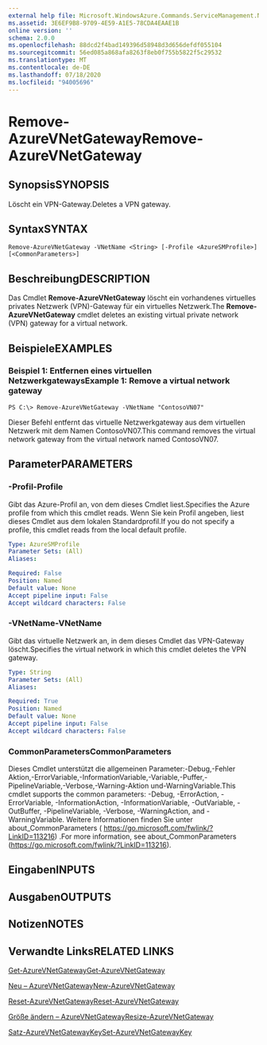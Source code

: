 ```yaml
---
external help file: Microsoft.WindowsAzure.Commands.ServiceManagement.Network.dll-Help.xml
ms.assetid: 3E6EF9B8-9709-4E59-A1E5-78CDA4EAAE1B
online version: ''
schema: 2.0.0
ms.openlocfilehash: 88dcd2f4bad149396d58948d3d656defdf055104
ms.sourcegitcommit: 56ed085a868afa8263f8eb0f755b5822f5c29532
ms.translationtype: MT
ms.contentlocale: de-DE
ms.lasthandoff: 07/18/2020
ms.locfileid: "94005696"
---
```

# <span data-ttu-id="c6a5a-101">Remove-AzureVNetGateway</span><span class="sxs-lookup"><span data-stu-id="c6a5a-101">Remove-AzureVNetGateway</span></span>

## <span data-ttu-id="c6a5a-102">Synopsis</span><span class="sxs-lookup"><span data-stu-id="c6a5a-102">SYNOPSIS</span></span>
<span data-ttu-id="c6a5a-103">Löscht ein VPN-Gateway.</span><span class="sxs-lookup"><span data-stu-id="c6a5a-103">Deletes a VPN gateway.</span></span>

## <span data-ttu-id="c6a5a-104">Syntax</span><span class="sxs-lookup"><span data-stu-id="c6a5a-104">SYNTAX</span></span>

```
Remove-AzureVNetGateway -VNetName <String> [-Profile <AzureSMProfile>] [<CommonParameters>]
```

## <span data-ttu-id="c6a5a-105">Beschreibung</span><span class="sxs-lookup"><span data-stu-id="c6a5a-105">DESCRIPTION</span></span>
<span data-ttu-id="c6a5a-106">Das Cmdlet **Remove-AzureVNetGateway** löscht ein vorhandenes virtuelles privates Netzwerk (VPN)-Gateway für ein virtuelles Netzwerk.</span><span class="sxs-lookup"><span data-stu-id="c6a5a-106">The **Remove-AzureVNetGateway** cmdlet deletes an existing virtual private network (VPN) gateway for a virtual network.</span></span>

## <span data-ttu-id="c6a5a-107">Beispiele</span><span class="sxs-lookup"><span data-stu-id="c6a5a-107">EXAMPLES</span></span>

### <span data-ttu-id="c6a5a-108">Beispiel 1: Entfernen eines virtuellen Netzwerkgateways</span><span class="sxs-lookup"><span data-stu-id="c6a5a-108">Example 1: Remove a virtual network gateway</span></span>
```
PS C:\> Remove-AzureVNetGateway -VNetName "ContosoVN07"
```

<span data-ttu-id="c6a5a-109">Dieser Befehl entfernt das virtuelle Netzwerkgateway aus dem virtuellen Netzwerk mit dem Namen ContosoVN07.</span><span class="sxs-lookup"><span data-stu-id="c6a5a-109">This command removes the virtual network gateway from the virtual network named ContosoVN07.</span></span>

## <span data-ttu-id="c6a5a-110">Parameter</span><span class="sxs-lookup"><span data-stu-id="c6a5a-110">PARAMETERS</span></span>

### <span data-ttu-id="c6a5a-111">-Profil</span><span class="sxs-lookup"><span data-stu-id="c6a5a-111">-Profile</span></span>
<span data-ttu-id="c6a5a-112">Gibt das Azure-Profil an, von dem dieses Cmdlet liest.</span><span class="sxs-lookup"><span data-stu-id="c6a5a-112">Specifies the Azure profile from which this cmdlet reads.</span></span> <span data-ttu-id="c6a5a-113">Wenn Sie kein Profil angeben, liest dieses Cmdlet aus dem lokalen Standardprofil.</span><span class="sxs-lookup"><span data-stu-id="c6a5a-113">If you do not specify a profile, this cmdlet reads from the local default profile.</span></span>

```yaml
Type: AzureSMProfile
Parameter Sets: (All)
Aliases: 

Required: False
Position: Named
Default value: None
Accept pipeline input: False
Accept wildcard characters: False
```

### <span data-ttu-id="c6a5a-114">-VNetName</span><span class="sxs-lookup"><span data-stu-id="c6a5a-114">-VNetName</span></span>
<span data-ttu-id="c6a5a-115">Gibt das virtuelle Netzwerk an, in dem dieses Cmdlet das VPN-Gateway löscht.</span><span class="sxs-lookup"><span data-stu-id="c6a5a-115">Specifies the virtual network in which this cmdlet deletes the VPN gateway.</span></span>

```yaml
Type: String
Parameter Sets: (All)
Aliases: 

Required: True
Position: Named
Default value: None
Accept pipeline input: False
Accept wildcard characters: False
```

### <span data-ttu-id="c6a5a-116">CommonParameters</span><span class="sxs-lookup"><span data-stu-id="c6a5a-116">CommonParameters</span></span>
<span data-ttu-id="c6a5a-117">Dieses Cmdlet unterstützt die allgemeinen Parameter:-Debug,-Fehler Aktion,-ErrorVariable,-InformationVariable,-Variable,-Puffer,-PipelineVariable,-Verbose,-Warning-Aktion und-WarningVariable.</span><span class="sxs-lookup"><span data-stu-id="c6a5a-117">This cmdlet supports the common parameters: -Debug, -ErrorAction, -ErrorVariable, -InformationAction, -InformationVariable, -OutVariable, -OutBuffer, -PipelineVariable, -Verbose, -WarningAction, and -WarningVariable.</span></span> <span data-ttu-id="c6a5a-118">Weitere Informationen finden Sie unter about_CommonParameters ( https://go.microsoft.com/fwlink/?LinkID=113216) .</span><span class="sxs-lookup"><span data-stu-id="c6a5a-118">For more information, see about_CommonParameters (https://go.microsoft.com/fwlink/?LinkID=113216).</span></span>

## <span data-ttu-id="c6a5a-119">Eingaben</span><span class="sxs-lookup"><span data-stu-id="c6a5a-119">INPUTS</span></span>

## <span data-ttu-id="c6a5a-120">Ausgaben</span><span class="sxs-lookup"><span data-stu-id="c6a5a-120">OUTPUTS</span></span>

## <span data-ttu-id="c6a5a-121">Notizen</span><span class="sxs-lookup"><span data-stu-id="c6a5a-121">NOTES</span></span>

## <span data-ttu-id="c6a5a-122">Verwandte Links</span><span class="sxs-lookup"><span data-stu-id="c6a5a-122">RELATED LINKS</span></span>

[<span data-ttu-id="c6a5a-123">Get-AzureVNetGateway</span><span class="sxs-lookup"><span data-stu-id="c6a5a-123">Get-AzureVNetGateway</span></span>](./Get-AzureVNetGateway.md)

[<span data-ttu-id="c6a5a-124">Neu – AzureVNetGateway</span><span class="sxs-lookup"><span data-stu-id="c6a5a-124">New-AzureVNetGateway</span></span>](./New-AzureVNetGateway.md)

[<span data-ttu-id="c6a5a-125">Reset-AzureVNetGateway</span><span class="sxs-lookup"><span data-stu-id="c6a5a-125">Reset-AzureVNetGateway</span></span>](./Reset-AzureVNetGateway.md)

[<span data-ttu-id="c6a5a-126">Größe ändern – AzureVNetGateway</span><span class="sxs-lookup"><span data-stu-id="c6a5a-126">Resize-AzureVNetGateway</span></span>](./Resize-AzureVNetGateway.md)

[<span data-ttu-id="c6a5a-127">Satz-AzureVNetGatewayKey</span><span class="sxs-lookup"><span data-stu-id="c6a5a-127">Set-AzureVNetGatewayKey</span></span>](./Set-AzureVNetGatewayKey.md)


